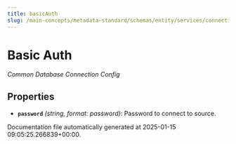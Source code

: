 ```yaml
---
title: basicAuth
slug: /main-concepts/metadata-standard/schemas/entity/services/connections/database/common/basicauth
---
```


# Basic Auth

*Common Database Connection Config*

## Properties

- **`password`** *(string, format: password)*: Password to connect to source.


Documentation file automatically generated at 2025-01-15 09:05:25.266839+00:00.
